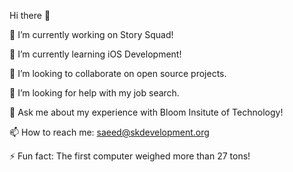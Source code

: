 Hi there 👋

🔭  I’m currently working on Story Squad! 

🌱  I’m currently learning iOS Development!

👯  I’m looking to collaborate on open source projects.

🤔 I’m looking for help with my job search.

💬 Ask me about my experience with Bloom Insitute of Technology!

📫 How to reach me: saeed@skdevelopment.org

⚡ Fun fact: The first computer weighed more than 27 tons!
